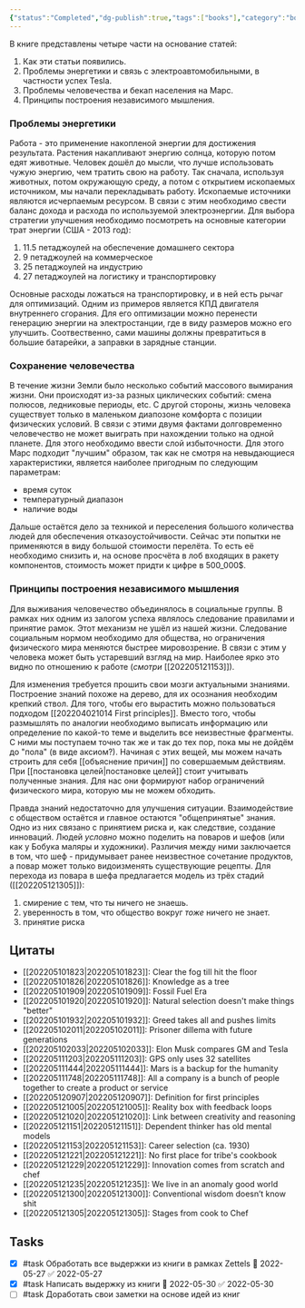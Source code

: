 ```yaml
---
{"status":"Completed","dg-publish":true,"tags":["books"],"category":"book","rating":5,"date":"2022-05-20T19:52:23+03:00","modified_at":"2022-06-10T20:41:51+03:00","permalink":"/books/the-elon-musk-blog-series/","dgPassFrontmatter":true}
---
```





В книге представлены четыре части на основание статей: 
1. Как эти статьи появились.
2. Проблемы энергетики и связь с электроавтомобильными, в частности успех Tesla.
3. Проблемы человечества и бекап населения на Марс.
4. Принципы построения независимого мышления.

### Проблемы энергетики

Работа - это применение накопленой энергии для достижения результата. Растения накапливают энергию солнца, которую потом едят животные. Человек дошёл до мысли, что лучше использовать чужую энергию, чем тратить свою на работу. Так сначала, используя животных, потом окружающую среду, а потом с открытием ископаемых источником, мы начали перекладывать работу.
Ископаемые источники являются исчерпаемым ресурсом. В связи с этим необходимо свести баланс дохода и расхода по используемой электроэнергии. Для выбора стратегии улучшения необходимо посмотреть на основные категории трат энергии (США - 2013 год):
1. 11.5 петаджоулей на обеспечение домашнего сектора
2. 9 петаджоулей на коммерческое
3. 25 петаджоулей на индустрию
4. 27 петаджоулей на логистику и транспортировку

Основные расходы ложаться на транспортировку, и в ней есть рычаг для оптимизаций. Одним из примеров является КПД двигателя внутреннего сгорания. Для его оптимизации можно перенести генерацию энергии на электростанции, где в виду размеров можно его улучшить. Соотвественно, сами машины должны превратиться в большие батарейки, а заправки в зарядные станции.

### Сохранение человечества

В течение жизни Земли было несколько событий массового вымирания жизни. Они происходят из-за разных циклических событий: смена полюсов, ледниковые периоды, etc. С другой стороны, жизнь человека существует только в маленьком диапозоне комфорта с позиции физических условий. В связи с этими двумя фактами долговременно человечество не может выиграть при нахождении только на одной планете. Для этого необходимо ввести слой избыточности. Для этого Марс подходит "лучшим" образом, так как не смотря на невыдающиеся характеристики, является наиболее пригодным по следующим параметрам:
- время суток
- температурный диапазон
- наличие воды

Дальше остаётся дело за техникой и переселения большого количества людей для обеспечения отказоустойчивости. Сейчас эти попытки не применяются в виду большой стоимости перелёта. То есть её необходимо снизить и, на основе просчёта в лоб входящих в ракету компонентов, стоимость может придти к цифре в 500_000$.

### Принципы построения независимого мышления

Для выживания человечество объединялось в социальные группы. В рамках них одним из залогом успеха являлось следование правилами и принятие рамок. Этот механизм не ушёл из нашей жизни. Следование социальным нормом необходимо для общества, но ограничения физического мира меняются быстрее мировозрение. В связи с этим у человека может быть устаревший взгляд на мир. Наиболее ярко это видно по отношению к работе (*смотри* [[202205121153]]).

Для изменения требуется прошить свои мозги актуальными знаниями. Построение знаний похоже на дерево, для их осознания необходим крепкий ствол. Для того, чтобы его вырастить можно пользоваться подходом [[202204021014 First principles]]. Вместо того, чтобы размышлять по аналогии необходимо выписать информацию или определение по какой-то теме и выделить все неизвестные фрагменты. С ними мы поступаем точно так же и так до тех пор, пока мы не дойдём до "пола" (в виде аксиом?). Начиная с этих вещей, мы можем начать строить для себя [[объяснение причин]] по совершаемым действиям. При [[постановка целей|постановке целей]] стоит учитывать полученные знания. Для нас они формируют набор ограничений физического мира, которую мы не можем обходить.

Правда знаний недостаточно для улучшения ситуации. Взаимодействие с обществом остаётся и главное остаются "общепринятые" знания. Одно из них связано с принятием риска и, как следствие, создание инноваций. Людей *условно* можно поделить на поваров и шефов (или как у Бобука маляры и художники). Различия между ними заключается в том, что шеф - придумывает ранее неизвестное сочетание продуктов, а повар может только видоизменять существующие рецепты. Для перехода из повара в шефа предлагается модель из трёх стадий ([[202205121305]]):
1. смирение с тем, что ты ничего не знаешь.
2. уверенность в том, что общество вокруг *тоже* ничего не знает.
3. принятие риска

## Цитаты

- [[202205101823|202205101823]]: Clear the fog till hit the floor
- [[202205101826|202205101826]]: Knowledge as a tree
- [[202205101909|202205101909]]: Fossil Fuel Era
- [[202205101920|202205101920]]: Natural selection doesn't make things "better"
- [[202205101932|202205101932]]: Greed takes all and pushes limits
- [[202205102011|202205102011]]: Prisoner dillema with future generations
- [[202205102033|202205102033]]: Elon Musk compares GM and Tesla
- [[202205111203|202205111203]]: GPS only uses 32 satellites
- [[202205111444|202205111444]]: Mars is a backup for the humanity
- [[202205111748|202205111748]]: All a company is a bunch of people together to create a product or service
- [[202205120907|202205120907]]: Definition for first principles
- [[202205121005|202205121005]]: Reality box with feedback loops
- [[202205121020|202205121020]]: Link between creativity and reasoning
- [[202205121151|202205121151]]: Dependent thinker has old mental models
- [[202205121153|202205121153]]: Career selection (ca. 1930)
- [[202205121221|202205121221]]: No first place for tribe's cookbook
- [[202205121229|202205121229]]: Innovation comes from scratch and chef
- [[202205121235|202205121235]]: We live in an anomaly good world
- [[202205121300|202205121300]]: Conventional wisdom doesn’t know shit
- [[202205121305|202205121305]]: Stages from cook to Chef


## Tasks

- [x] #task Обработать все выдержки из книги в рамках Zettels 📅 2022-05-27 ✅ 2022-05-27
- [x] #task Написать выдержку из книги 📅 2022-05-30 ✅ 2022-05-30
- [ ] #task Доработать свои заметки на основе идей из книг
